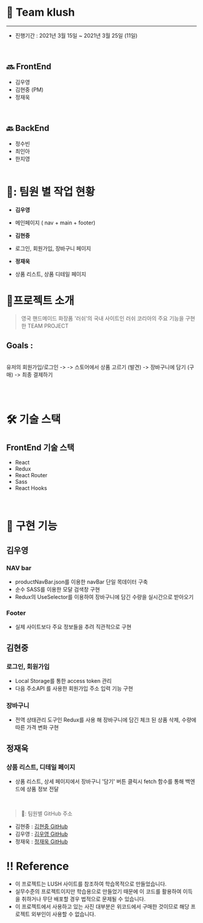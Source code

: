 # 🏡 Team klush

---

- 진행기간 : 2021년 3월 15일 ~ 2021년 3월 25일 (11일)

<br>

## 🔜 FrontEnd

- 김우영
- 김현중 (PM)
- 정재욱

<br>

## 🔙 BackEnd

- 정수빈
- 최인아
- 한지영
  <br>
  <br>

# 🌟: 팀원 별 작업 현황

- **김우영**
- 메인페이지 ( nav + main + footer)

- **김현중**
- 로그인, 회원가입, 장바구니 페이지

- **정재욱**
- 상품 리스트, 상품 디테일 페이지

# 🌟프로젝트 소개

> 영국 핸드메이드 화장품 '러쉬'의 국내 사이트인 러쉬 코리아의
> 주요 기능을 구현한 TEAM PROJECT 

## Goals :

<br> 유저의 회원가입/로그인 -> -> 스토어에서 상품 고르기 (발견) -> 장바구니에 담기 (구매) -> 최종 결제하기

<br>
<br>

# 🛠 기술 스택

## FrontEnd 기술 스택

- React
- Redux
- React Router
- Sass
- React Hooks


<br>

# 🌈 구현 기능

## 김우영

### NAV bar
- productNavBar.json를 이용한 navBar 단일 목데이터 구축
- 순수 SASS를 이용한 모달 검색창 구현
- Redux의 UseSelector를 이용하여 장바구니에 담긴 수량을 실시간으로 받아오기

### Footer
- 실제 사이트보다 주요 정보들을 추려 직관적으로 구현

## 김현중

### 로그인, 회원가입 
- Local Storage를 통한 access token 관리 
- 다음 주소API 를 사용한 회원가입 주소 입력 기능 구현

### 장바구니 
- 전역 상태관리 도구인 Redux를 사용 해 장바구니에 담긴 체크 된 상품 삭제, 수량에 따른 가격 변화 구현

## 정재욱

### 상품 리스트, 디테일 페이지 
- 상품 리스트, 상세 페이지에서 장바구니 '담기' 버튼 클릭시 fetch 함수를 통해 백엔드에 상품 정보 전달

 
<br>

> 🌟: 팀원별 GitHub 주소

- 김현중 : [김현중 GitHub](https://github.com/hyjoong)
- 김우영 : [김우영 GitHub](https://github.com/whoyoung90)
- 정재욱 : [정재욱 GitHub](https://github.com/stich9208)

# ‼️ Reference
- 이 프로젝트는 LUSH 사이트를 참조하여 학습목적으로 만들었습니다. <br>
- 실무수준의 프로젝트이지만 학습용으로 만들었기 때문에 이 코드를 활용하여 이득을 취하거나 무단 배포할 경우 법적으로 문제될 수 있습니다. <br>
- 이 프로젝트에서 사용하고 있는 사진 대부분은 위코드에서 구매한 것이므로 해당 프로젝트 외부인이 사용할 수 없습니다.
